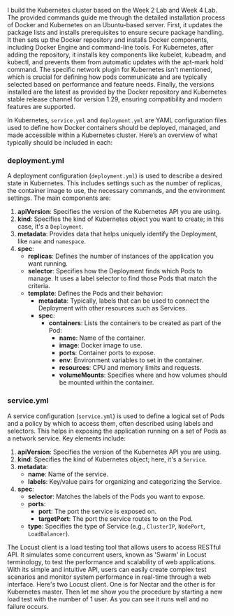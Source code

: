 I build the Kubernetes cluster based on the Week 2 Lab and Week 4 Lab.
The provided commands guide me through the detailed installation process of Docker and Kubernetes on an Ubuntu-based server. First, it updates the package lists and installs prerequisites to ensure secure package handling. It then sets up the Docker repository and installs Docker components, including Docker Engine and command-line tools. For Kubernetes, after adding the repository, it installs key components like kubelet, kubeadm, and kubectl, and prevents them from automatic updates with the apt-mark hold command. The specific network plugin for Kubernetes isn't mentioned, which is crucial for defining how pods communicate and are typically selected based on performance and feature needs. Finally, the versions installed are the latest as provided by the Docker repository and Kubernetes stable release channel for version 1.29, ensuring compatibility and modern features are supported.

In Kubernetes, `service.yml` and `deployment.yml` are YAML configuration files used to define how Docker containers should be deployed, managed, and made accessible within a Kubernetes cluster. Here’s an overview of what typically should be included in each:

### deployment.yml

A deployment configuration (`deployment.yml`) is used to describe a desired state in Kubernetes. This includes settings such as the number of replicas, the container image to use, the necessary commands, and the environment settings. The main components are:

1. **apiVersion**: Specifies the version of the Kubernetes API you are using.
2. **kind**: Specifies the kind of Kubernetes object you want to create; in this case, it's a `Deployment`.
3. **metadata**: Provides data that helps uniquely identify the Deployment, like `name` and `namespace`.
4. **spec**:
   - **replicas**: Defines the number of instances of the application you want running.
   - **selector**: Specifies how the Deployment finds which Pods to manage. It uses a label selector to find those Pods that match the criteria.
   - **template**: Defines the Pods and their behavior:
     - **metadata**: Typically, labels that can be used to connect the Deployment with other resources such as Services.
     - **spec**:
       - **containers**: Lists the containers to be created as part of the Pod:
         - **name**: Name of the container.
         - **image**: Docker image to use.
         - **ports**: Container ports to expose.
         - **env**: Environment variables to set in the container.
         - **resources**: CPU and memory limits and requests.
         - **volumeMounts**: Specifies where and how volumes should be mounted within the container.

### service.yml

A service configuration (`service.yml`) is used to define a logical set of Pods and a policy by which to access them, often described using labels and selectors. This helps in exposing the application running on a set of Pods as a network service. Key elements include:

1. **apiVersion**: Specifies the version of the Kubernetes API you are using.
2. **kind**: Specifies the kind of Kubernetes object; here, it's a `Service`.
3. **metadata**:
   - **name**: Name of the service.
   - **labels**: Key/value pairs for organizing and categorizing the Service.
4. **spec**:
   - **selector**: Matches the labels of the Pods you want to expose.
   - **ports**: 
     - **port**: The port the service is exposed on.
     - **targetPort**: The port the service routes to on the Pod.
   - **type**: Specifies the type of Service (e.g., `ClusterIP`, `NodePort`, `LoadBalancer`).



The Locust client is a load testing tool that allows users to access RESTful API. It simulates some concurrent users, known as 'Swarm' in Locust terminology, to test the performance and scalability of web applications. With its simple and intuitive API, users can easily create complex test scenarios and monitor system performance in real-time through a web interface. Here's two Locust client. One is for Nectar and the other is for Kubernetes master. Then let me show you the procedure by starting a new load test with the number of 1 user. As you can see it runs well and no failure occurs.